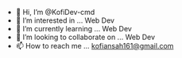 - 👋 Hi, I’m @KofiDev-cmd
- 👀 I’m interested in ... Web Dev
- 🌱 I’m currently learning ... Web Dev
- 💞️ I’m looking to collaborate on ... Web Dev
- 📫 How to reach me ... kofiansah161@gmail.com

<!---
KofiDev-cmd/KofiDev-cmd is a ✨ special ✨ repository because its `README.md` (this file) appears on your GitHub profile.
You can click the Preview link to take a look at your changes.
--->
